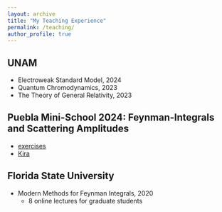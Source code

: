 ```yaml
---
layout: archive
title: "My Teaching Experience"
permalink: /teaching/
author_profile: true
---
```


## UNAM
* Electroweak Standard Model, 2024
* Quantum Chromodynamics, 2023
* The Theory of General Relativity, 2023

## Puebla Mini-School 2024: Feynman-Integrals and Scattering Amplitudes
* [exercises](https://manfredkraus.github.io/files/puebla/sheet.pdf)
* [Kira](https://manfredkraus.github.io/files/puebla/Kira.tar.gz)

## Florida State University
* Modern Methods for Feynman Integrals, 2020
  * 8 online lectures for graduate students

